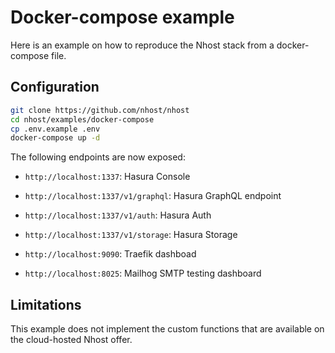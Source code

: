 # Docker-compose example

Here is an example on how to reproduce the Nhost stack from a docker-compose file.

## Configuration

```sh
git clone https://github.com/nhost/nhost
cd nhost/examples/docker-compose
cp .env.example .env
docker-compose up -d
```

The following endpoints are now exposed:

- `http://localhost:1337`: Hasura Console
- `http://localhost:1337/v1/graphql`: Hasura GraphQL endpoint
- `http://localhost:1337/v1/auth`: Hasura Auth
- `http://localhost:1337/v1/storage`: Hasura Storage

- `http://localhost:9090`: Traefik dashboad
- `http://localhost:8025`: Mailhog SMTP testing dashboard

## Limitations

This example does not implement the custom functions that are available on the cloud-hosted Nhost offer.
